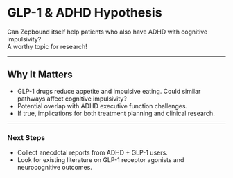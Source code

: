 # GLP-1 & ADHD Hypothesis

Can Zepbound itself help patients who also have ADHD with cognitive impulsivity?  
A worthy topic for research!

---

## Why It Matters
- GLP-1 drugs reduce appetite and impulsive eating. Could similar pathways affect cognitive impulsivity?
- Potential overlap with ADHD executive function challenges.
- If true, implications for both treatment planning and clinical research.

---

### Next Steps
- Collect anecdotal reports from ADHD + GLP-1 users.
- Look for existing literature on GLP-1 receptor agonists and neurocognitive outcomes.
